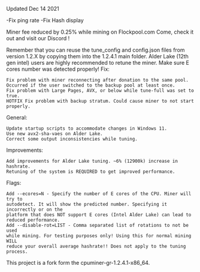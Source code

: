 Updated Dec 14 2021

-Fix ping rate
-Fix Hash display

Miner fee reduced by 0.25% while mining on Flockpool.com
Come, check it out and visit our Discord !


Remember that you can reuse the tune_config and config.json
files from version 1.2.X by copying them into the 1.2.4.1 main folder.
Alder Lake (12th gen intel) users are highly recommended to retune the miner.
Make sure E cores number was detected properly!
Fix:

    Fix problem with miner reconnecting after donation to the same pool.
    Occurred if the user switched to the backup pool at least once.
    Fix problem with Large Pages, AVX, or below while tune-full was set to true.
    HOTFIX Fix problem with backup stratum. Could cause miner to not start properly.

General:

    Update startup scripts to accommodate changes in Windows 11.
    Use new avx2-sha-vaes on Alder Lake.
    Correct some output inconsistencies while tuning.

Improvements:

    Add improvements for Alder Lake tuning. ~6% (12900k) increase in hashrate.
    Retuning of the system is REQUIRED to get improved performance.

Flags:

    Add --ecores=N - Specify the number of E cores of the CPU. Miner will try to
    autodetect. It will show the predicted number. Specifying it incorrectly or on the
    platform that does NOT support E cores (Intel Alder Lake) can lead to
    reduced performance.
    Add --disable-rot=LIST - Comma separated list of rotations to not be used
    while mining. For testing purposes only! Using this for normal mining WILL
    reduce your overall average hashrate!! Does not apply to the tuning process.


This project is a fork form the cpuminer-gr-1.2.4.1-x86_64.
